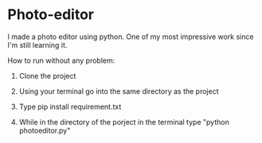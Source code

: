 # Photo-editor
I made a photo editor using python. One of my most impressive work since I'm still learning it.


How to run without any problem:

1. Clone the project

2. Using your terminal go into the same directory as the project

3. Type pip install requirement.txt

4. While in the directory of the porject in the terminal type "python photoeditor.py" 


